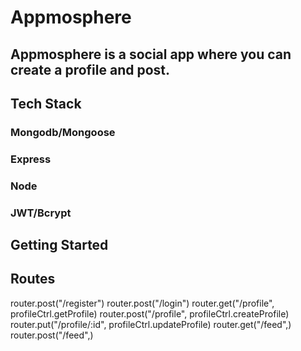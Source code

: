 # Appmosphere

## Appmosphere is a social app where you can create a profile and post.

## Tech Stack

### Mongodb/Mongoose
### Express
### Node
### JWT/Bcrypt

## Getting Started


## Routes

router.post("/register")
router.post("/login")
router.get("/profile", profileCtrl.getProfile)
router.post("/profile", profileCtrl.createProfile)
router.put("/profile/:id", profileCtrl.updateProfile)
router.get("/feed",)
router.post("/feed",)

